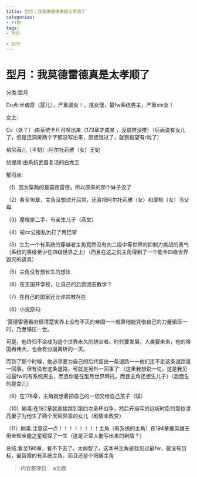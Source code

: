 ```yaml
---
title: 型月：我莫德雷德真是太孝顺了
categories:
- YY向
tags:
- 型月

- 扫书
---
```

# 型月：我莫德雷德真是太孝顺了
分类:型月

Du点:半魂穿（婴儿），严重漏女！，推女慢，最fw系统男主，严重xie女！

女主:

Cc（处？）:由系统卡片召唤出来（173章才成亲
，没说推没推）（后面说有女儿了，但是连洞房两个字都没写出来，直接跳过了，就别指望有r戏了）

格尼薇儿（半初）:阿尔托莉雅（女）王妃

伏提庚:由系统武器复活的白龙王

郁闷点:

（1）因为穿越的是莫德雷德，所以原来的那个妹子没了

（2）看至16章，主角没想过开后宫，还真把阿尔托莉雅（女）和摩根（女）当父母

（3）摩根是二手，有亲生儿子（高文）

（4）被cc公报私仇打了两巴掌

（5）生为一个有系统的穿越者主角竟然没有向二级中等世界的抑制力挑战的勇气（系统的等级至少在四级世界之上）（而且在这之前主角得到了一个能令四级世界毁灭的道具）

（5）主角没有想长生的想法

（6）在王国开学校，让自己的后宫团去教学？

（7）在自己的国家还允许宗教存在

（8）小说原句:

'莫德雷德看的很清楚世界上没有不灭的帝国一一就算他能凭借自己的力量镇压一时，乃至镇压一世。

可是，他终归不会成为这个世界永久的统治者。时代要发展，人类要未来，他的帝国再伟大，也会有分崩离析的一天。

而到了那个时候，他必须要为自己的后代留出一条退路一一他们走不走这条退路是一回事，但有没有这条退路，可就是另外一回事了'（这里我想说一句，这是我见过最fw的有系统男主，而且你是在型月世界拜托，而且主角还想生儿子）（后面生的是女儿）

（9）在178章，主角就想着把自己的一切交给自己孩子（噗）

（10）剧毒:在182章就直接跳到第四次圣杯战争，然后开局写的远坂时臣的那位漂亮妻子为他生了两个天赋异禀的女儿（剧情未改变）

（11）剧毒:注意这一点！！！！！！！！主角（有系统的主角）在194章被英雄王用全知全能之星窥探了一生（这是正常人能写出来的剧情？）

总结:看至196章，看不下去了，太弱智了，这本书主角是我见过最fw，最没有目标，最智障的有系统主角，而且还是个阳痿主角


> 内容整理自： a无趣